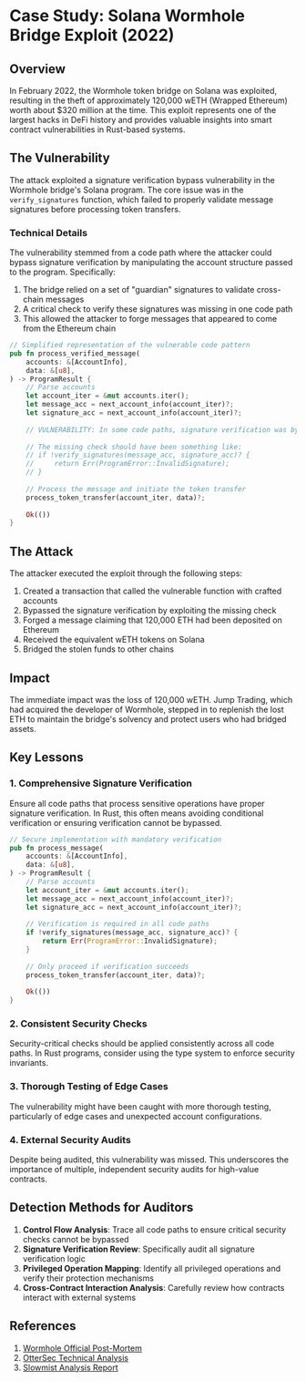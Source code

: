 # Case Study: Solana Wormhole Bridge Exploit (2022)

## Overview

In February 2022, the Wormhole token bridge on Solana was exploited, resulting in the theft of approximately 120,000 wETH (Wrapped Ethereum) worth about $320 million at the time. This exploit represents one of the largest hacks in DeFi history and provides valuable insights into smart contract vulnerabilities in Rust-based systems.

## The Vulnerability

The attack exploited a signature verification bypass vulnerability in the Wormhole bridge's Solana program. The core issue was in the `verify_signatures` function, which failed to properly validate message signatures before processing token transfers.

### Technical Details

The vulnerability stemmed from a code path where the attacker could bypass signature verification by manipulating the account structure passed to the program. Specifically:

1. The bridge relied on a set of "guardian" signatures to validate cross-chain messages
2. A critical check to verify these signatures was missing in one code path
3. This allowed the attacker to forge messages that appeared to come from the Ethereum chain

```rust
// Simplified representation of the vulnerable code pattern
pub fn process_verified_message(
    accounts: &[AccountInfo],
    data: &[u8],
) -> ProgramResult {
    // Parse accounts
    let account_iter = &mut accounts.iter();
    let message_acc = next_account_info(account_iter)?;
    let signature_acc = next_account_info(account_iter)?;
    
    // VULNERABILITY: In some code paths, signature verification was bypassed
    
    // The missing check should have been something like:
    // if !verify_signatures(message_acc, signature_acc)? {
    //     return Err(ProgramError::InvalidSignature);
    // }
    
    // Process the message and initiate the token transfer
    process_token_transfer(account_iter, data)?;
    
    Ok(())
}
```

## The Attack

The attacker executed the exploit through the following steps:

1. Created a transaction that called the vulnerable function with crafted accounts
2. Bypassed the signature verification by exploiting the missing check
3. Forged a message claiming that 120,000 ETH had been deposited on Ethereum
4. Received the equivalent wETH tokens on Solana
5. Bridged the stolen funds to other chains

## Impact

The immediate impact was the loss of 120,000 wETH. Jump Trading, which had acquired the developer of Wormhole, stepped in to replenish the lost ETH to maintain the bridge's solvency and protect users who had bridged assets.

## Key Lessons

### 1. Comprehensive Signature Verification

Ensure all code paths that process sensitive operations have proper signature verification. In Rust, this often means avoiding conditional verification or ensuring verification cannot be bypassed.

```rust
// Secure implementation with mandatory verification
pub fn process_message(
    accounts: &[AccountInfo],
    data: &[u8],
) -> ProgramResult {
    // Parse accounts
    let account_iter = &mut accounts.iter();
    let message_acc = next_account_info(account_iter)?;
    let signature_acc = next_account_info(account_iter)?;
    
    // Verification is required in all code paths
    if !verify_signatures(message_acc, signature_acc)? {
        return Err(ProgramError::InvalidSignature);
    }
    
    // Only proceed if verification succeeds
    process_token_transfer(account_iter, data)?;
    
    Ok(())
}
```

### 2. Consistent Security Checks

Security-critical checks should be applied consistently across all code paths. In Rust programs, consider using the type system to enforce security invariants.

### 3. Thorough Testing of Edge Cases

The vulnerability might have been caught with more thorough testing, particularly of edge cases and unexpected account configurations.

### 4. External Security Audits

Despite being audited, this vulnerability was missed. This underscores the importance of multiple, independent security audits for high-value contracts.

## Detection Methods for Auditors

1. **Control Flow Analysis**: Trace all code paths to ensure critical security checks cannot be bypassed
2. **Signature Verification Review**: Specifically audit all signature verification logic
3. **Privileged Operation Mapping**: Identify all privileged operations and verify their protection mechanisms
4. **Cross-Contract Interaction Analysis**: Carefully review how contracts interact with external systems

## References

1. [Wormhole Official Post-Mortem](https://wormholecrypto.medium.com/wormhole-incident-report-02-02-22-ad9b8f21eec6)
2. [OtterSec Technical Analysis](https://osec.io/blog/2022-02-03-wormhole-exploit-part-1/)
3. [Slowmist Analysis Report](https://slowmist.medium.com/wormhole-incident-analysis-1-wormhole-bridge-432-million-hacking-analysis-7b8122c8608e)
